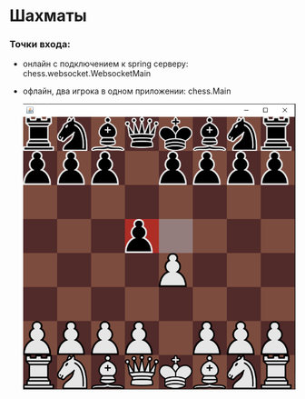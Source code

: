 # Шахматы

### Точки входа:
- онлайн с подключением к spring серверу: chess.websocket.WebsocketMain
- офлайн, два игрока в одном приложении: chess.Main


  ![](./screenshots/chess.png "процесс игры")